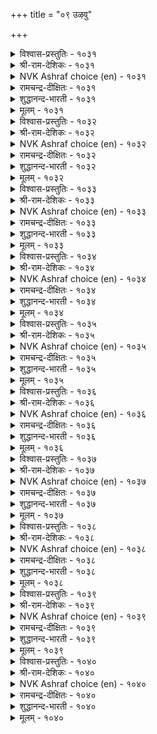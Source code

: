 +++
title = "०९ उऴवु"

+++


<details><summary>विश्वास-प्रस्तुतिः - १०३१</summary>

सुऴण्ड्रुम्एर्प् पिन्नदु उलगम् अदनाल्  
उऴन्दुम् उऴवे तलै।       १०३१
</details>

<details><summary>श्री-राम-देशिकः - १०३१</summary>

अधिकारः १०४. कृषिकर्म  
नानाकर्मकरो लोकः कृषिमात्रेण जीवति ।  
अतः क्लेशकरं चापि कृषिकर्म प्रशस्यते ॥ १०३१॥
</details>

<details><summary>NVK Ashraf choice (en) - १०३१</summary>

१०३१
Wherever it whirls, the world must follow the farmer.
Thus despite hardships, farming is the best. *
(Satguru Subramuniyaswami)
</details>

<details><summary>रामचन्द्र-दीक्षितः - १०३१</summary>

1031 cuḻaṉṟumērp piṉṉatu ulakam ataṉāl  
uḻaṉṟum uḻavē talai.

1031\. After vain wanderings in search of callings the world returned to the plough.  
</details>

<details><summary>शुद्धानन्द-भारती - १०३१</summary>

1\. சுழன்றும்ஏர்ப் பின்னது உலகம் அதனால்  
உழந்தும் உழவே தலை.  
Farming though hard is foremost trade  
Men ply at will but ploughmen lead.        1031  
</details>

<details><summary>मूलम् - १०३१</summary>

सुऴण्ड्रुम्एर्प् पिन्नदु उलगम् अदनाल्  
उऴन्दुम् उऴवे तलै।       १०३१
</details>

<details><summary>विश्वास-प्रस्तुतिः - १०३२</summary>

उऴुवार् उलगत्तार्क्कु आणिअह् ताट्रादु  
ऎऴुवारै ऎल्लाम् पॊऱुत्तु।      १०३२
</details>

<details><summary>श्री-राम-देशिकः - १०३२</summary>

अन्यकर्मकराणं च समेषां जीवधारणात् ।  
जनानां कर्षकाः सर्वे तिष्ठन्त्यक्षाणिवद् भुवि ॥ १०३२॥
</details>

<details><summary>NVK Ashraf choice (en) - १०३२</summary>

१०३२
Farmers are the linchpin of the world
For they support all others who cannot till. *
(S. Maharajan)
</details>

<details><summary>रामचन्द्र-दीक्षितः - १०३२</summary>

1032 uḻuvār ulakattārkku āṇiaḵtu āṟṟātu  
eḻuvārai ellām poṟuttu.

1032\. Husbandmen are the sheet-anchor of the world for on them depend lives of others.  
</details>

<details><summary>शुद्धानन्द-भारती - १०३२</summary>

2\. உழுவார் உலகத்தார்க்கு ஆணிஅஃதாற்றாது  
எழுவாரை எல்லாம் பொறுத்து.  
Tillers are linch-pin of mankind  
Bearing the rest who cannot tend.        1032  
</details>

<details><summary>मूलम् - १०३२</summary>

उऴुवार् उलगत्तार्क्कु आणिअह् ताट्रादु  
ऎऴुवारै ऎल्लाम् पॊऱुत्तु।      १०३२
</details>

<details><summary>विश्वास-प्रस्तुतिः - १०३३</summary>

उऴुदुण्डु वाऴ्वारे वाऴ्वार्मऱ्ऱॆल्लाम्  
तॊऴुदुण्डु पिन्सॆल् पवर्।       १०३३
</details>

<details><summary>श्री-राम-देशिकः - १०३३</summary>

जीवतां कृषिकार्येण भवेदुत्तमजीवनम् ।  
परान् संस्तुत्य जीवन्तः परे सर्वे पराश्रयाः ॥ १०३३॥
</details>

<details><summary>NVK Ashraf choice (en) - १०३३</summary>

१०३३
They only live who live by the plough.
The rest must stoop and trail behind. *
(P.S. Sundaram), (N.V.K. Ashraf)
</details>

<details><summary>रामचन्द्र-दीक्षितः - १०३३</summary>

1033 uḻutuṇṭu vāḻvārē vāḻvārmaṟṟu ellām  
toḻutuṇṭu piṉcel pavar.

1033\. Only the husbandmen live; all others subsist on their toil.  
</details>

<details><summary>शुद्धानन्द-भारती - १०३३</summary>

3\. உழுதுண்டு வாழ்வாரே வாழ்வார்மற் றெல்லாம்  
தொழுதுண்டு பின்செல் பவர்.  
They live who live to plough and eat  
The rest behind them bow and eat.        1033  
</details>

<details><summary>मूलम् - १०३३</summary>

उऴुदुण्डु वाऴ्वारे वाऴ्वार्मऱ्ऱॆल्लाम्  
तॊऴुदुण्डु पिन्सॆल् पवर्।       १०३३
</details>

<details><summary>विश्वास-प्रस्तुतिः - १०३४</summary>

पलगुडै नीऴलुम् तङ्गुडैक्कीऴ्क् काण्बर्  
अलगुडै नीऴ लवर्।       १०३४
</details>

<details><summary>श्री-राम-देशिकः - १०३४</summary>

धान्यसम्पत्समृद्धाश्च दयावन्तः कृषीवलाः ।  
अन्यराज्ञां भुवं स्वीयराजाधीनं वितन्वते ॥ १०३४॥
</details>

<details><summary>NVK Ashraf choice (en) - १०३४</summary>

१०३४
The reign of many kingdoms comes under
The reign of those with abundant grain. *
(P.S. Sundaram), (K. Kannan)
</details>

<details><summary>रामचन्द्र-दीक्षितः - १०३४</summary>

1034 palakuṭai nīḻalum tamkuṭaikkīḻk kāṇpar  
alakuṭai nīḻa lavar.

1034\. It is the husbandmen that bring the might of the kings under the sway of their own sovereign.  
</details>

<details><summary>शुद्धानन्द-भारती - १०३४</summary>

4\. பலகுடை நீழலும் தங்குடைக்கீழ்க் காண்பர்  
அலகுடை நீழ லவர்.  
Who have the shade of cornful crest  
Under their umbra umbrellas rest.        1034  
</details>

<details><summary>मूलम् - १०३४</summary>

पलगुडै नीऴलुम् तङ्गुडैक्कीऴ्क् काण्बर्  
अलगुडै नीऴ लवर्।       १०३४
</details>

<details><summary>विश्वास-प्रस्तुतिः - १०३५</summary>

इरवार् इरप्पार्क्कॊण्ड्रु ईवर् करवादु  
कैसॆय्दूण् मालै यवर्।      १०३५
</details>

<details><summary>श्री-राम-देशिकः - १०३५</summary>

कृषिं करेण संवर्ध्य भुञ्जानास्ते कृषिवलाः ।  
न याचन्ते परान्, किन्तु यच्छन्त्यल्पमथार्थिनाम् ॥ १०३५॥
</details>

<details><summary>NVK Ashraf choice (en) - १०३५</summary>

१०३५
Those who eat what their hands produce
Neither beg nor refuse a beggar.
(P.S. Sundaram)
</details>

<details><summary>रामचन्द्र-दीक्षितः - १०३५</summary>

1035 iravār irappārkkoṉṟu īvar karavātu  
kaiceytūṇ mālai yavar.

1035\. A toiling peasant never begs but gives.  
</details>

<details><summary>शुद्धानन्द-भारती - १०३५</summary>

5\. இரவார் இரப்பார்க்கொன்று ஈவர் கரவாது  
கைசெய்தூண் மாலை யவர்.  
Who till and eat, beg not; nought hide  
But give to those who are in need.        1035  
</details>

<details><summary>मूलम् - १०३५</summary>

इरवार् इरप्पार्क्कॊण्ड्रु ईवर् करवादु  
कैसॆय्दूण् मालै यवर्।      १०३५
</details>

<details><summary>विश्वास-प्रस्तुतिः - १०३६</summary>

उऴविनार् कैम्मडङ्गिन् इल्लै विऴैवदूउम्  
विट्टेम्ऎन् पार्क्कुम् निलै।      १०३६
</details>

<details><summary>श्री-राम-देशिकः - १०३६</summary>

कृषिवालानां हस्तास्तु कृषिहीनो भवेद्यदि ।  
विरक्तानां यतीनां च जीवनं दुर्लभं तदा ॥ १०३६॥
</details>

<details><summary>NVK Ashraf choice (en) - १०३६</summary>

१०३६
Even the desire-free hermits will lose their state
If ploughmen fold their hands. *
(P.S. Sundaram), (K. Krishnaswamy & Vijaya Ramkumar)
</details>

<details><summary>रामचन्द्र-दीक्षितः - १०३६</summary>

1036 uḻaviṉār kaimmaṭaṅkiṉ illai viḻaivatūum  
viṭṭēmeṉ pārkkum nilai.

1036\. Even the anchorite ceases from penance if husbandmen sit with their hands folded.  
</details>

<details><summary>शुद्धानन्द-भारती - १०३६</summary>

6\. உழவினார் கைம்மடங்கின் இல்லை விழைவதூஉம்  
விட்டேம்என் பார்க்கும் நிலை.  
Should ploughmen sit folding their hands  
Desire-free monks too suffer wants.        1036  
</details>

<details><summary>मूलम् - १०३६</summary>

उऴविनार् कैम्मडङ्गिन् इल्लै विऴैवदूउम्  
विट्टेम्ऎन् पार्क्कुम् निलै।      १०३६
</details>

<details><summary>विश्वास-प्रस्तुतिः - १०३७</summary>

तॊडिप्पुऴुदि कह्सा उणक्किन् पिडित्तॆरुवुम्  
वेण्डादु सालप् पडुम्।      १०३७
</details>

<details><summary>श्री-राम-देशिकः - १०३७</summary>

कृष्टं पादांशतः शुष्कं कृत्वा बीजस्य पातनात् ।  
दोहदं मुष्टिमात्रं च विना भूः स्यात् फलप्रदा ॥ १०३७॥
</details>

<details><summary>NVK Ashraf choice (en) - १०३७</summary>

१०३७
If ploughed and dried to quarter its size,
The soil yields plenty sans even handful manure. *
(J. Narayanaswamy), (M.S. Poornalingam Pillai)
</details>

<details><summary>रामचन्द्र-दीक्षितः - १०३७</summary>

1037 toṭippuḻuti kaḵcā uṇakkiṉ piṭitteruvum  
vēṇṭātu cālap paṭum.

1037\. Let the land be allowed to dry with dust. Even a handful of manure is not needed for a good harvest.  
</details>

<details><summary>शुद्धानन्द-भारती - १०३७</summary>

7\. தொடிப்புழுதி கஃசா உணக்கின் பிடித்தெருவும்  
வேண்டாது சாலப் படும்.  
Moulds dried to quarter-dust ensure  
Rich crops without handful manure.        1037  
</details>

<details><summary>मूलम् - १०३७</summary>

तॊडिप्पुऴुदि कह्सा उणक्किन् पिडित्तॆरुवुम्  
वेण्डादु सालप् पडुम्।      १०३७
</details>

<details><summary>विश्वास-प्रस्तुतिः - १०३८</summary>

एरिनुम् नण्ड्राल् ऎरुविडुदल् कट्टबिन्  
नीरिनुम् नण्ड्रदन् काप्पु।      १०३८
</details>

<details><summary>श्री-राम-देशिकः - १०३८</summary>

कर्षणाद् दोहदं श्रेष्ठं द्वयं कृत्वा ततस्तृणम् ।  
निष्कास्य रक्षणाद्भूमेः न मुख्यं जलसेचनम् ॥ १०३८॥
</details>

<details><summary>NVK Ashraf choice (en) - १०३८</summary>

१०३८
Manuring is crucial than ploughing. After weeding,
Protection is crucial than watering. *
(W.H. Drew and J. Lazarus)
</details>

<details><summary>रामचन्द्र-दीक्षितः - १०३८</summary>

1038 ēriṉum naṉṟāl eruiṭutal kaṭṭapiṉ  
nīriṉum naṉṟataṉ kāppu.

1038\. After weeding, let the land be guarded, for more important than water is the protection of crops.  
</details>

<details><summary>शुद्धानन्द-भारती - १०३८</summary>

8\. ஏரினும் நன்றால் எருஇடுதல் கட்டபின்  
நீரினும் நன்றதன் காப்பு.  
Better manure than plough; then weed;  
Than irrigating, better guard.        1038  
</details>

<details><summary>मूलम् - १०३८</summary>

एरिनुम् नण्ड्राल् ऎरुविडुदल् कट्टबिन्  
नीरिनुम् नण्ड्रदन् काप्पु।      १०३८
</details>

<details><summary>विश्वास-प्रस्तुतिः - १०३९</summary>

सॆल्लान् किऴवन् इरुप्पिन् निलम्बुलन्दु  
इल्लाळिन् ऊडि विडुम्।      १०३९
</details>

<details><summary>श्री-राम-देशिकः - १०३९</summary>

केदारमनिशं गत्वा स्वामी यदि न पश्यति ।  
भूमिरप्रीतिपत्नीव विरक्ता तं परित्यजेत् ॥ १०३९॥
</details>

<details><summary>NVK Ashraf choice (en) - १०३९</summary>

१०३९
If the landlord neglects his field visits,
The angry land will sulk like a neglected wife. *
(Satguru Subramuniyaswami)
</details>

<details><summary>रामचन्द्र-दीक्षितः - १०३९</summary>

1039 cellāṉ kiḻavaṉ iruppiṉ nilampulantu  
illāḷiṉ ūṭi viṭum.

1039\. The land neglected by its owner puts on the appearance of a sulky woman abandoned by her lord.  
</details>

<details><summary>शुद्धानन्द-भारती - १०३९</summary>

9\. செல்லான் கிழவன் இருப்பின் நிலம்புலந்து  
இல்லாளின் ஊடி விடும்.  
If landsmen sit sans moving about  
The field like wife will sulk and pout.        1039  
</details>

<details><summary>मूलम् - १०३९</summary>

सॆल्लान् किऴवन् इरुप्पिन् निलम्बुलन्दु  
इल्लाळिन् ऊडि विडुम्।      १०३९
</details>

<details><summary>विश्वास-प्रस्तुतिः - १०४०</summary>

इलमॆण्ड्रु असैइ इरुप्पारैक् काणिन्  
निलमॆन्नुम् नल्लाळ् नगुम्।      १०४०
</details>

<details><summary>श्री-राम-देशिकः - १०४०</summary>

''दरिद्रा वयम्''इत्युक्त्वा कृषिकर्मपराङ्मुखान् ।  
तान् समीक्ष्याथ भूदेवो हसेदज्ञानसंयुतान् ॥ १०४०॥
</details>

<details><summary>NVK Ashraf choice (en) - १०४०</summary>

१०४०
Mother Earth laughs at the sight of those
Who remain idle pleading poverty. *
(W.H. Drew and J. Lazarus)
</details>

<details><summary>रामचन्द्र-दीक्षितः - १०४०</summary>

1040 ilameṉṟu acaii ippāraik kāṇiṉ  
nilameṉṉum nallāḷ nakum.

1040\. Mother earth laughs in scorn at those who plead poverty  
</details>

<details><summary>शुद्धानन्द-भारती - १०४०</summary>

10\. இலமென்று அசைஇ இருப்பாரைக் காணின்  
நிலமென்னும் நல்லாள் நகும்.  
Fair good earth will laugh to see  
Idlers pleading poverty.        1040  
</details>

<details><summary>मूलम् - १०४०</summary>

इलमॆण्ड्रु असैइ इरुप्पारैक् काणिन्  
निलमॆन्नुम् नल्लाळ् नगुम्।      १०४०
</details>

